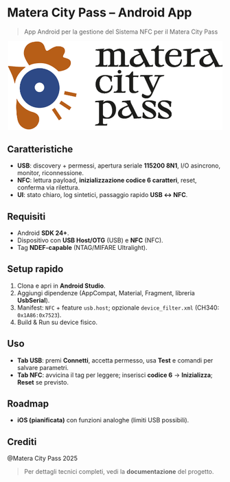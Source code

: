 # Matera City Pass – Android App

> App Android per la gestione del Sistema NFC per il Matera City Pass

<p align="center">
  <img src="app/src/main/res/drawable/banner.png" alt="Schermata" width="500">
</p>

## Caratteristiche
- **USB**: discovery + permessi, apertura seriale **115200 8N1**, I/O asincrono, monitor, riconnessione.
- **NFC**: lettura payload, **inizializzazione codice 6 caratteri**, reset, conferma via rilettura.
- **UI**: stato chiaro, log sintetici, passaggio rapido **USB ↔ NFC**.

## Requisiti
- Android **SDK 24+**.
- Dispositivo con **USB Host/OTG** (USB) e **NFC** (NFC).
- Tag **NDEF-capable** (NTAG/MIFARE Ultralight).

## Setup rapido
1. Clona e apri in **Android Studio**.
2. Aggiungi dipendenze (AppCompat, Material, Fragment, libreria **UsbSerial**).
3. Manifest: `NFC` + feature `usb.host`; opzionale `device_filter.xml` (CH340: `0x1A86:0x7523`).
4. Build & Run su device fisico.

## Uso
- **Tab USB**: premi **Connetti**, accetta permesso, usa **Test** e comandi per salvare parametri.
- **Tab NFC**: avvicina il tag per leggere; inserisci **codice 6** → **Inizializza**; **Reset** se previsto.

## Roadmap
- **iOS (pianificata)** con funzioni analoghe (limiti USB possibili).

## Crediti
@Matera City Pass 2025

> Per dettagli tecnici completi, vedi la **documentazione** del progetto.
